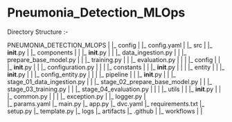 # Pneumonia_Detection_MLOps

Directory Structure :-

PNEUMONIA_DETECTION_MLOPS
|
|_ config
|    |_ config.yaml
|
|_ src
|    |_ __init__.py
|    |_ components
|    |  |_ __init__.py
|    |  |_ data_ingestion.py
|    |  |_ prepare_base_model.py
|    |  |_ training.py
|    |  |_ evaluation.py
|    |
|    |_ config
|    |  |_ __init__.py
|    |  |_ configuration.py
|    |
|    |_ constants
|    |  |_ __init__.py
|    | 
|    |_ entity
|    |  |_ __init__.py
|    |  |_ config_entity.py
|    |
|    |_ pipeline
|    |  |_ __init__.py
|    |  |_ stage_01_data_ingestion.py
|    |  |_ stage_02_prepare_base_model.py
|    |  |_ stage_03_training.py
|    |  |_ stage_04_evaluation.py
|    |
|    |_ utils
|    |  |_ __init__.py
|    |  |_ common.py
|    |
|    |_ exception.py
|    |_ logger.py
|  
|_ params.yaml
|_ main.py
|_ app.py
|_ dvc.yaml
|_ requirements.txt
|_ setup.py
|_ template.py
|_ logs
|_ artifacts
|_ .github
|     |_ workflows
|
|
    

